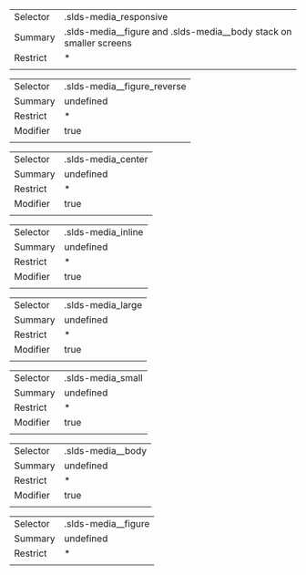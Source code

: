 
|  |  |
|-------|-------|
| Selector | .slds-media_responsive |
| Summary | .slds-media__figure and .slds-media__body stack on smaller screens |
| Restrict | * |
|  |  |


|  |  |
|-------|-------|
| Selector | .slds-media__figure_reverse |
| Summary | undefined |
| Restrict | * |
| Modifier | true |
|  |  |


|  |  |
|-------|-------|
| Selector | .slds-media_center |
| Summary | undefined |
| Restrict | * |
| Modifier | true |
|  |  |


|  |  |
|-------|-------|
| Selector | .slds-media_inline |
| Summary | undefined |
| Restrict | * |
| Modifier | true |
|  |  |


|  |  |
|-------|-------|
| Selector | .slds-media_large |
| Summary | undefined |
| Restrict | * |
| Modifier | true |
|  |  |


|  |  |
|-------|-------|
| Selector | .slds-media_small |
| Summary | undefined |
| Restrict | * |
| Modifier | true |
|  |  |


|  |  |
|-------|-------|
| Selector | .slds-media__body |
| Summary | undefined |
| Restrict | * |
| Modifier | true |
|  |  |


|  |  |
|-------|-------|
| Selector | .slds-media__figure |
| Summary | undefined |
| Restrict | * |
|  |  |

